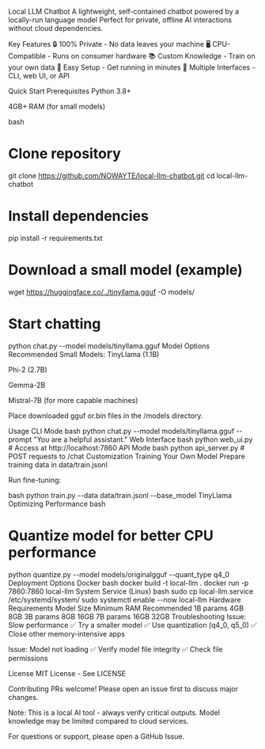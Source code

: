 Local LLM Chatbot
A lightweight, self-contained chatbot powered by a locally-run language model Perfect for private, offline AI interactions without cloud dependencies.

Key Features
🔒 100% Private - No data leaves your machine
🖥️ CPU-Compatible - Runs on consumer hardware
📚 Custom Knowledge - Train on your own data
🚀 Easy Setup - Get running in minutes
💬 Multiple Interfaces - CLI, web UI, or API

Quick Start
Prerequisites
Python 3.8+

4GB+ RAM (for small models)

bash
# Clone repository
git clone https://github.com/NOWAYTE/local-llm-chatbot.git
cd local-llm-chatbot

# Install dependencies
pip install -r requirements.txt

# Download a small model (example)
wget https://huggingface.co/../tinyllama.gguf -O models/

# Start chatting
python chat.py --model models/tinyllama.gguf
Model Options
Recommended Small Models:
TinyLlama (1.1B)

Phi-2 (2.7B)

Gemma-2B

Mistral-7B (for more capable machines)

Place downloaded gguf or.bin files in the /models directory.

Usage
CLI Mode
bash
python chat.py --model models/tinyllama.gguf --prompt "You are a helpful assistant."
Web Interface
bash
python web_ui.py  # Access at http://localhost:7860
API Mode
bash
python api_server.py  # POST requests to /chat
Customization
Training Your Own Model
Prepare training data in data/train.jsonl

Run fine-tuning:

bash
python train.py --data data/train.jsonl --base_model TinyLlama
Optimizing Performance
bash
# Quantize model for better CPU performance
python quantize.py --model models/originalgguf --quant_type q4_0
Deployment Options
Docker
bash
docker build -t local-llm .
docker run -p 7860:7860 local-llm
System Service (Linux)
bash
sudo cp local-llm.service /etc/systemd/system/
sudo systemctl enable --now local-llm
Hardware Requirements
Model Size  Minimum RAM  Recommended
1B params  4GB  8GB
3B params  8GB  16GB
7B params  16GB  32GB
Troubleshooting
Issue: Slow performance
✅ Try a smaller model
✅ Use quantization (q4_0, q5_0)
✅ Close other memory-intensive apps

Issue: Model not loading
✅ Verify model file integrity
✅ Check file permissions

License
MIT License - See LICENSE

Contributing
PRs welcome! Please open an issue first to discuss major changes.

Note: This is a local AI tool - always verify critical outputs. Model knowledge may be limited compared to cloud services.

For questions or support, please open a GitHub Issue.
